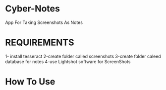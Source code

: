 # Cyber-Notes
App For Taking Screenshots As Notes

# REQUIREMENTS

1- install tesseract
2-create folder called screenshots
3-create folder caleed database for notes
4-use Lightshot software for ScreenShots

# How To Use


